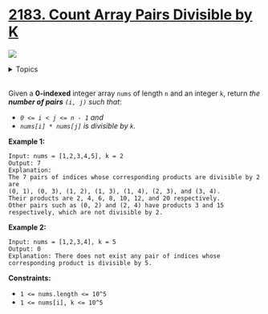 # [2183. Count Array Pairs Divisible by K](https://leetcode-cn.com/problems/count-array-pairs-divisible-by-k/)

![](https://img.shields.io/badge/Difficulty-Hard-red.svg)

<details>
<summary>Topics</summary>

* [`Array`](https://leetcode.com/tag/array/)
* [`Math`](https://leetcode.com/tag/math/)
* [`Number Theory`](https://leetcode.com/tag/number-theory/)

</details>
<br />

Given a **0-indexed** integer array `nums` of length `n` and an integer `k`, return *the **number of pairs** `(i, j)` such that*:

 + *`0 <= i < j <= n - 1` and*
 + *`nums[i] * nums[j]` is divisible by `k`.*
 

**Example 1:**

```
Input: nums = [1,2,3,4,5], k = 2
Output: 7
Explanation: 
The 7 pairs of indices whose corresponding products are divisible by 2 are
(0, 1), (0, 3), (1, 2), (1, 3), (1, 4), (2, 3), and (3, 4).
Their products are 2, 4, 6, 8, 10, 12, and 20 respectively.
Other pairs such as (0, 2) and (2, 4) have products 3 and 15 respectively, which are not divisible by 2.    
```

**Example 2:**

```
Input: nums = [1,2,3,4], k = 5
Output: 0
Explanation: There does not exist any pair of indices whose corresponding product is divisible by 5.
```

**Constraints:**

 + `1 <= nums.length <= 10^5`
 + `1 <= nums[i], k <= 10^5`
